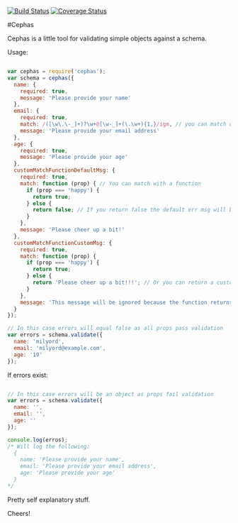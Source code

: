 [![Build Status](https://travis-ci.org/milyord/cephas.svg?branch=v2.0.1)](https://travis-ci.org/milyord/cephas)
[![Coverage Status](https://coveralls.io/repos/milyord/cephas/badge.svg?branch=master&service=github)](https://coveralls.io/github/milyord/cephas?branch=master)

#Cephas

Cephas is a little tool for validating simple objects against a schema.

Usage:

```javascript

var cephas = require('cephas');
var schema = cephas({
  name: {
    required: true,
    message: 'Please provide your name'
  },
  email: {
    required: true,
    match: /([\w\.\-_]+)?\w+@[\w-_]+(\.\w+){1,}/igm, // you can match on regex
    message: 'Please provide your email address'
  },
  age: {
    required: true,
    message: 'Please provide your age'
  },
  customMatchFunctionDefaultMsg: {
    required: true,
    match: function (prop) { // You can match with a function
      if (prop === 'happy') {
        return true;
      } else {
        return false; // If you return false the default err msg will be used
      }
    },
    message: 'Please cheer up a bit!'
  },
  customMatchFunctionCustomMsg: {
    required: true,
    match: function (prop) {
      if (prop === 'happy') {
        return true;
      } else {
        return 'Please cheer up a bit!!!'; // Or you can return a custom msg
      }
    },
    message: 'This message will be ignored because the function returns a string'
  }
});

// In this case errors will equal false as all props pass validation
var errors = schema.validate({
  name: 'milyord',
  email: 'milyord@example.com',
  age: '19'
});

```

If errors exist:

```javascript

// In this case errors will be an object as props fail validation
var errors = schema.validate({
  name: '',
  email: '',
  age: ''
});

console.log(erros);
/* Will log the following:
  {
    name: 'Please provide your name',
    email: 'Please provide your email address',
    age: 'Please provide your age'
  }
*/

```
Pretty self explanatory stuff.

Cheers!
